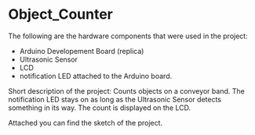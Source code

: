# Object_Counter

The following are the hardware components that were used in the project:
- Arduino Developement Board (replica)
- Ultrasonic Sensor
- LCD
- notification LED attached to the Arduino board.

Short description of the project:
Counts objects on a conveyor band.
The notification LED stays on as long as the Ultrasonic Sensor detects something in its way.
The count is displayed on the LCD.

Attached you can find the sketch of the project.
